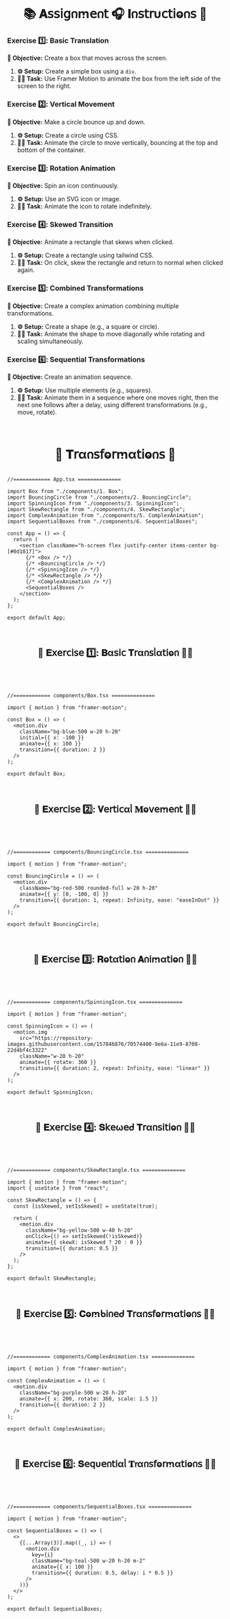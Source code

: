 <h1  align="center" >📚 𝐀𝗌𝗌𝗂𝗀𐓣ꭑ𝖾𐓣𝗍 🎧 𝚰𐓣𝗌𝗍𝗋υ𝖼𝗍𝗂ⱺ𐓣𝗌 🧋</h1>

### Exercise 1️⃣: Basic Translation

**🎯 Objective:** Create a box that moves across the screen.

1. **⚙️ Setup:** Create a simple box using a `div`.
2. **🏃‍♂️ Task:** Use Framer Motion to animate the box from the left side of the screen to the right.

### Exercise 2️⃣: Vertical Movement

**🎯 Objective:** Make a circle bounce up and down.

1. **⚙️ Setup:** Create a circle using CSS.
2. **🏃‍♂️ Task:** Animate the circle to move vertically, bouncing at the top and bottom of the container.

### Exercise 3️⃣: Rotation Animation

**🎯 Objective:** Spin an icon continuously.

1. **⚙️ Setup:** Use an SVG icon or image.
2. **🏃‍♂️ Task:** Animate the icon to rotate indefinitely.

### Exercise 4️⃣: Skewed Transition

**🎯 Objective:** Animate a rectangle that skews when clicked.

1. **⚙️ Setup:** Create a rectangle using tailwind CSS.
2. **🏃‍♂️ Task:** On click, skew the rectangle and return to normal when clicked again.

### Exercise 5️⃣: Combined Transformations

**🎯 Objective:** Create a complex animation combining multiple transformations.

1. **⚙️ Setup:** Create a shape (e.g., a square or circle).
2. **🏃‍♂️ Task:** Animate the shape to move diagonally while rotating and scaling simultaneously.

### Exercise 6️⃣: Sequential Transformations

**🎯 Objective:** Create an animation sequence.

1. **⚙️ Setup:** Use multiple elements (e.g., squares).
2. **🏃‍♂️ Task:** Animate them in a sequence where one moves right, then the next one follows after a delay, using different transformations (e.g., move, rotate).

</br>

<h1  align="center" > 🍄 𝐓𝗋α𐓣𝗌𝖿ⱺ𝗋ꭑα𝗍𝗂ⱺ𐓣𝗌 🥠</h1>

```TSX

//============ App.tsx ============== 

import Box from "./components/1. Box";
import BouncingCircle from "./components/2. BouncingCircle";
import SpinningIcon from "./components/3. SpinningIcon";
import SkewRectangle from "./components/4. SkewRectangle";
import ComplexAnimation from "./components/5. ComplexAnimation";
import SequentialBoxes from "./components/6. SequentialBoxes";

const App = () => {
  return (
    <section className="h-screen flex justify-center items-center bg-[#0d1017]">
      {/* <Box /> */}
      {/* <BouncingCircle /> */}
      {/* <SpinningIcon /> */}
      {/* <SkewRectangle /> */}
      {/* <ComplexAnimation /> */}
      <SequentialBoxes />
    </section>
  );
};

export default App;

```

</br>

<h2  align="center" > 🕍 𝐄𝗑𝖾𝗋𝖼𝗂𝗌𝖾 1️⃣: 𝐁α𝗌𝗂𝖼 𝐓𝗋α𐓣𝗌ᥣα𝗍𝗂ⱺ𐓣 🏄‍♀️</h2>

<h1  align="center" > 

<img src="" width="" height=""/>

</h1>

```TSX

//============ components/Box.tsx ============== 

import { motion } from "framer-motion";

const Box = () => (
  <motion.div
    className="bg-blue-500 w-20 h-20"
    initial={{ x: -100 }}
    animate={{ x: 100 }}
    transition={{ duration: 2 }}
  />
);

export default Box;

```

</br>

<h2  align="center" > 🕍 𝐄𝗑𝖾𝗋𝖼𝗂𝗌𝖾 2️⃣: 𝐕𝖾𝗋𝗍𝗂𝖼αᥣ 𝐌ⱺ𝗏𝖾ꭑ𝖾𐓣𝗍 🏄‍♀️</h2>

<h1  align="center" > 

<img src="" width="" height=""/>

</h1>

```TSX

//============ components/BouncingCircle.tsx ============== 

import { motion } from "framer-motion";

const BouncingCircle = () => (
  <motion.div
    className="bg-red-500 rounded-full w-20 h-20"
    animate={{ y: [0, -100, 0] }}
    transition={{ duration: 1, repeat: Infinity, ease: "easeInOut" }}
  />
);

export default BouncingCircle;

```

</br>

<h2  align="center" > 🕍 𝐄𝗑𝖾𝗋𝖼𝗂𝗌𝖾 3️⃣: 𝐑ⱺ𝗍α𝗍𝗂ⱺ𐓣 𝐀𐓣𝗂ꭑα𝗍𝗂ⱺ𐓣 🏄‍♀️</h2>

<h1  align="center" > 

<img src="" width="" height=""/>

</h1>

```TSX

//============ components/SpinningIcon.tsx ============== 

import { motion } from "framer-motion";

const SpinningIcon = () => (
  <motion.img
    src="https://repository-images.githubusercontent.com/157846876/70574400-9e6a-11e9-8708-22d4bf4c3322"
    className="w-20 h-20"
    animate={{ rotate: 360 }}
    transition={{ duration: 2, repeat: Infinity, ease: "linear" }}
  />
);

export default SpinningIcon;

```

</br>

<h2  align="center" > 🕍 𝐄𝗑𝖾𝗋𝖼𝗂𝗌𝖾 4️⃣: 𝐒𝗄𝖾ω𝖾ᑯ 𝐓𝗋α𐓣𝗌𝗂𝗍𝗂ⱺ𐓣 🏄‍♀️</h2>

<h1  align="center" > 

<img src="" width="" height=""/>

</h1>

```TSX

//============ components/SkewRectangle.tsx ============== 

import { motion } from "framer-motion";
import { useState } from "react";

const SkewRectangle = () => {
  const [isSkewed, setIsSkewed] = useState(true);

  return (
    <motion.div
      className="bg-yellow-500 w-40 h-20"
      onClick={() => setIsSkewed(!isSkewed)}
      animate={{ skewX: isSkewed ? 20 : 0 }}
      transition={{ duration: 0.5 }}
    />
  );
};

export default SkewRectangle;

```

</br>

<h2  align="center" > 🕍 𝐄𝗑𝖾𝗋𝖼𝗂𝗌𝖾 5️⃣: 𝐂ⱺꭑᑲ𝗂𐓣𝖾ᑯ 𝐓𝗋α𐓣𝗌𝖿ⱺ𝗋ꭑα𝗍𝗂ⱺ𐓣𝗌 🏄‍♀️</h2>

<h1  align="center" > 

<img src="" width="" height=""/>

</h1>

```TSX

//============ components/ComplexAnimation.tsx ============== 

import { motion } from "framer-motion";

const ComplexAnimation = () => (
  <motion.div
    className="bg-purple-500 w-20 h-20"
    animate={{ x: 200, rotate: 360, scale: 1.5 }}
    transition={{ duration: 2 }}
  />
);

export default ComplexAnimation;

```

</br>

<h2  align="center" > 🕍 𝐄𝗑𝖾𝗋𝖼𝗂𝗌𝖾 6️⃣: 𝐒𝖾𝗊υ𝖾𐓣𝗍𝗂αᥣ 𝐓𝗋α𐓣𝗌𝖿ⱺ𝗋ꭑα𝗍𝗂ⱺ𐓣𝗌 🏄‍♀️</h2>

<h1  align="center" > 

<img src="" width="" height=""/>

</h1>

```TSX

//============ components/SequentialBoxes.tsx ============== 

import { motion } from "framer-motion";

const SequentialBoxes = () => (
  <>
    {[...Array(3)].map((_, i) => (
      <motion.div
        key={i}
        className="bg-teal-500 w-20 h-20 m-2"
        animate={{ x: 100 }}
        transition={{ duration: 0.5, delay: i * 0.5 }}
      />
    ))}
  </>
);

export default SequentialBoxes;

```

</br>

